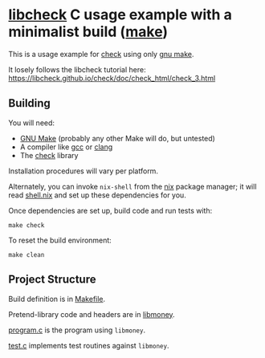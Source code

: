 # [libcheck][] C usage example with a minimalist build ([make][])

This is a usage example for [check][libcheck] using only [gnu make][make].

It losely follows the libcheck tutorial here:
<https://libcheck.github.io/check/doc/check_html/check_3.html>

## Building

You will need:

- [GNU Make][make] (probably any other Make will do, but untested)
- A compiler like [gcc][] or [clang][]
- The [check][libcheck] library

Installation procedures will vary per platform.

Alternately, you can invoke `nix-shell` from the [nix][] package manager;
it will read [shell.nix](shell.nix) and set up these dependencies for you.

Once dependencies are set up, build code and run tests with:

    make check

To reset the build environment:

    make clean

## Project Structure

Build definition is in [Makefile](Makefile).

Pretend-library code and headers are in [libmoney](libmoney).

[program.c](program.c) is the program using `libmoney`.

[test.c](test.c) implements test routines against `libmoney`.


[nix]: <https://nixos.org/nix/>
[clang]: <https://clang.llvm.org/>
[gcc]: <https://gcc.gnu.org/>
[make]: <https://www.gnu.org/software/make/>
[libcheck]: <https://github.com/libcheck/check>
